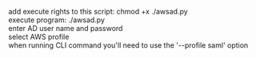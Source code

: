 add execute rights to this script:  chmod +x ./awsad.py  
execute program:  ./awsad.py  
enter AD user name and password  
select AWS profile  
when running CLI command you'll need to use the '--profile saml' option 

